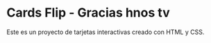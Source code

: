 # Cards Flip - Gracias hnos tv

Este es un proyecto de tarjetas interactivas creado con HTML y CSS.
